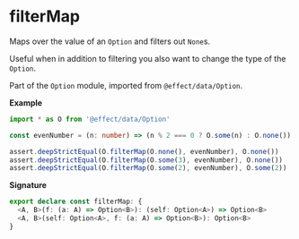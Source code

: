# filterMap

Maps over the value of an `Option` and filters out `None`s.

Useful when in addition to filtering you also want to change the type of the `Option`.

Part of the `Option` module, imported from `@effect/data/Option`.

**Example**

```ts
import * as O from '@effect/data/Option'

const evenNumber = (n: number) => (n % 2 === 0 ? O.some(n) : O.none())

assert.deepStrictEqual(O.filterMap(O.none(), evenNumber), O.none())
assert.deepStrictEqual(O.filterMap(O.some(3), evenNumber), O.none())
assert.deepStrictEqual(O.filterMap(O.some(2), evenNumber), O.some(2))
```

**Signature**

```ts
export declare const filterMap: {
  <A, B>(f: (a: A) => Option<B>): (self: Option<A>) => Option<B>
  <A, B>(self: Option<A>, f: (a: A) => Option<B>): Option<B>
}
```
